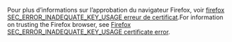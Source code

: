 <span data-ttu-id="97683-101">Pour plus d’informations sur l’approbation du navigateur Firefox, voir [firefox SEC_ERROR_INADEQUATE_KEY_USAGE erreur de certificat](xref:security/enforcing-ssl#trust-ff).</span><span class="sxs-lookup"><span data-stu-id="97683-101">For information on trusting the Firefox browser, see [Firefox SEC_ERROR_INADEQUATE_KEY_USAGE certificate error](xref:security/enforcing-ssl#trust-ff).</span></span>